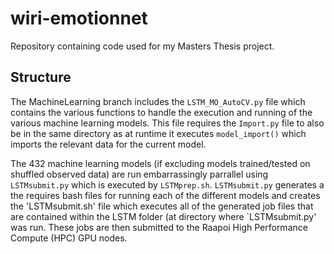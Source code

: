 # wiri-emotionnet
Repository containing code used for my Masters Thesis project.

## Structure

The MachineLearning branch includes the `LSTM_MO_AutoCV.py` file which contains the various functions to handle the execution and running of the various machine learning models. This file requires the `Import.py` file to also be in the same directory as at runtime it executes `model_import()` which imports the relevant data for the current model.

The 432 machine learning models (if excluding models trained/tested on shuffled observed data) are run embarrassingly parrallel using `LSTMsubmit.py` which is executed by `LSTMprep.sh`. `LSTMsubmit.py` generates a the requires bash files for running each of the different models and creates the 'LSTMsubmit.sh' file which executes all of the generated job files that are contained within the LSTM folder (at directory where `LSTMsubmit.py' was run. These jobs are then submitted to the Raapoi High Performance Compute (HPC) GPU nodes. 
